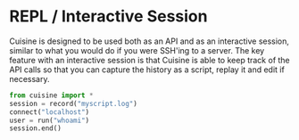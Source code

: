 # REPL / Interactive Session

Cuisine is designed to be used both as an API and as an interactive session,
similar to what you would do if you were SSH'ing to a server. The key
feature with an interactive session is that Cuisine is able to keep track
of the API calls so that you can capture the history as a script,
replay it and edit if necessary.

```python
from cuisine import *
session = record("myscript.log")
connect("localhost")
user = run("whoami")
session.end()


```
